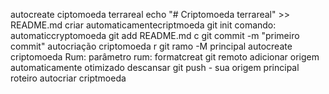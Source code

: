  autocreate ciptomoeda terrareal
echo "# Criptomoeda terrareal" >> README.md
criar automaticamentecriptmoeda
git init
comando: automaticcryptomoeda
git add README.md
c
git commit -m "primeiro commit" autocriação criptomoeda
r
git ramo -M principal autocreate criptomoeda 
Rum: parâmetro
rum: formatcreat 
git remoto adicionar origem
automaticamente otimizado
descansar
git push - sua origem principal
roteiro autocriar criptmoeda
